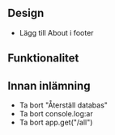Design
---
<!-- - Styling i shadowDOM? -->
<!-- - Sortering på typ, namn osv -->
<!-- - Listvy och ikonvy -->
<!-- - Formatering (lägg till heading) -->
<!-- - Ordräknare -->
<!-- - Lägg till inloggad-badge eller dylikt -->
<!-- - Styling för signup-formuläret -->
<!-- - landing page? -->
<!-- - översyn font-family, samma överallt -->
<!-- - Flytta formateringsknapparna, kommentarsknappen och inbjudanknapp till document bar. Ta fram inputfält vid klick -->
<!-- - Flytta "Kör"-knappen och inbjudanknapp till document bar -->
<!-- - Styling på körknappen (code mode) -->
<!-- - Styling på outputelementet: färg, padding, margin-right -->
- Lägg till About i footer
<!-- - Flytta styling från footerkomponenten till CSS-filen -->


Funktionalitet
---
<!-- - Logga in finns bara som utloggad och Logga ut bara som inloggad -->
<!-- - Se till att invited och collaborator hinner uppdateras innan render (inga dubletter) -->
<!-- - Lägg till mer respons när invite går igenom. -->
<!-- - Inloggadstatus ska uppdateras reacty -->
<!-- - Hantera (fixa stöd eller ta bort) kodförslagsdropdown i kodeditorn -->
<!-- - Hantera åäö i kodeditorn (å blir idag e t. ex.) -->
<!-- - Raderaknapp finns bara tillgänglig hos ägaren - flytta till document bar -->
<!-- - Alert innan radering -->
<!-- - /add/:id ska vara en PUT-route -->

<!-- - Någon form av spinner/load bar under hämtning av dokument -->
<!-- - Någon form av spinner/load bar i kodeditorn med koden exekveras, innan den visas upp i output. -->
<!-- - Kommentera med CTRL+SHIFT+C/CMD+SHIFT+C? -->
<!-- - Lägg ev till "profilsida" där användaren kan byta lösenord/ta bort konto etc. -->
<!-- - Lista för att se vilka som kan delas med? (Emil nämnde under föreläsning) -->

<!-- - Verifiera mejladress? Typ skicka länk med SendGrid och när den klickas sätts user.verified: true -->
<!-- - Ändra landingpage om inga dokument finns för användaren -->

Innan inlämning
---
- Ta bort "Återställ databas"
- Ta bort console.log:ar
- Ta bort app.get("/all")